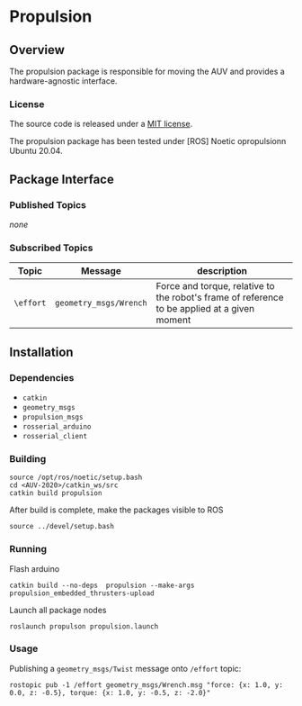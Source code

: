 # Propulsion


## Overview


The propulsion package is responsible for moving the AUV and provides a hardware-agnostic interface.

### License

The source code is released under a [MIT license](../../../LICENSE).

The propulsion package has been tested under [ROS] Noetic opropulsionn Ubuntu 20.04.


## Package Interface

### Published Topics

*none*

### Subscribed Topics

| Topic | Message | description |
| ------ | ------- | ---------- |
| `\effort` | `geometry_msgs/Wrench` | Force and torque, relative to the robot's frame of reference to be applied at a given moment |


## Installation

### Dependencies

- `catkin`
- `geometry_msgs`
- `propulsion_msgs`
- `rosserial_arduino`
- `rosserial_client`

### Building

	source /opt/ros/noetic/setup.bash
	cd <AUV-2020>/catkin_ws/src
	catkin build propulsion

After build is complete, make the packages visible to ROS

	source ../devel/setup.bash

### Running

Flash arduino

	catkin build --no-deps  propulsion --make-args propulsion_embedded_thrusters-upload

Launch all package nodes

	roslaunch propulson propulsion.launch
	
### Usage

Publishing a `geometry_msgs/Twist` message onto `/effort` topic:

	rostopic pub -1 /effort geometry_msgs/Wrench.msg "force: {x: 1.0, y: 0.0, z: -0.5}, torque: {x: 1.0, y: -0.5, z: -2.0}"
	
